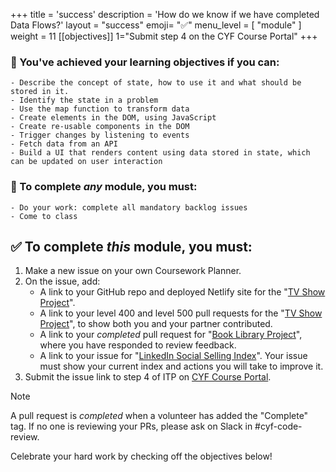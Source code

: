 +++
title = 'success'
description = 'How do we know if we have completed Data Flows?'
layout = "success"
emoji= "✅"
menu_level = [ "module" ]
weight = 11
[[objectives]]
1="Submit step 4 on the CYF Course Portal"
+++

### 🎯 You've achieved your learning objectives if you can:

```objectives
- Describe the concept of state, how to use it and what should be stored in it.
- Identify the state in a problem
- Use the map function to transform data
- Create elements in the DOM, using JavaScript
- Create re-usable components in the DOM
- Trigger changes by listening to events
- Fetch data from an API
- Build a UI that renders content using data stored in state, which can be updated on user interaction
```

### 💯 To complete _any_ module, you must:

```objectives
- Do your work: complete all mandatory backlog issues
- Come to class
```

## ✅ To complete _this_ module, you must:

1. Make a new issue on your own Coursework Planner.
1. On the issue, add:
    - A link to your GitHub repo and deployed Netlify site for the "[TV Show Project](https://github.com/CodeYourFuture/Project-TV-Show)".
    - A link to your level 400 and level 500 pull requests for the "[TV Show Project](https://github.com/CodeYourFuture/Project-TV-Show)", to show both you and your partner contributed.
    - A link to your _completed_ pull request for "[Book Library Project](https://github.com/CodeYourFuture/Module-Data-Flows/issues/31)", where you have responded to review feedback.
    - A link to your issue for "[LinkedIn Social Selling Index](https://github.com/CodeYourFuture/Module-Data-Flows/issues/12)". Your issue must show your current index and actions you will take to improve it.
1. Submit the issue link to step 4 of ITP on [CYF Course Portal](https://application-process.codeyourfuture.io/).

> [!NOTE]
> A pull request is _completed_ when a volunteer has added the "Complete" tag. If no one is reviewing your PRs, please ask on Slack in #cyf-code-review.

Celebrate your hard work by checking off the objectives below!
